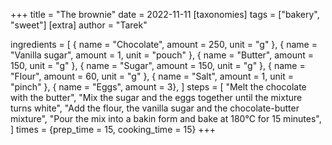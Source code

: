 +++
title = "The brownie"
date = 2022-11-11
[taxonomies]
tags = ["bakery", "sweet"]
[extra]
author = "Tarek"

ingredients = [
    { name = "Chocolate", amount = 250, unit = "g" },
    { name = "Vanilla sugar", amount = 1, unit = "pouch" },
    { name = "Butter", amount = 150, unit = "g" },
    { name = "Sugar", amount = 150, unit = "g" },
    { name = "Flour", amount = 60, unit = "g" },
    { name = "Salt", amount = 1, unit = "pinch" },
    { name = "Eggs", amount = 3},
]
steps = [
    "Melt the chocolate with the butter",
    "Mix the sugar and the eggs together until the mixture turns white",
    "Add the flour, the vanilla sugar and the chocolate-butter mixture",
    "Pour the mix into a bakin form and bake at 180°C for 15 minutes",
]
times = {prep_time = 15, cooking_time = 15}
+++